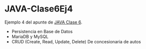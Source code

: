 # JAVA-Clase6Ej4

Ejemplo 4 del apunte de [JAVA Clase 6](https://profmatiasgarcia.com.ar/uploads/tutoriales/ClaseTeoricaJAVA6.pdf).
<ul>
  <li> Persistencia en Base de Datos</li>
  <li> MariaDB y MySQL</li>
  <li> CRUD (Create, Read, Update, Delete) De concesionaria de autos </li>
</ul>
